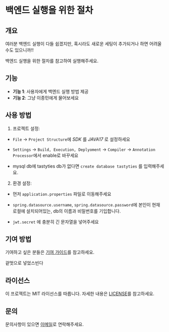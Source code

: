# 백엔드 실행을 위한 절차

## 개요
여러분 백엔드 실행이 다들 쉽겠지만, 혹시라도 새로운 세팅이 추가되거나 하면 어려울 수도 있으니까!!

백엔드 실행을 위한 절차를 참고하여 실행해주세요.
## 기능
* **기능 1**: 사용자에게 백엔드 실행 방법 제공
* **기능 2**: 그냥 이종민에게 물어보세요

## 사용 방법
1. 프로젝트 설정:

+    `File` -> `Project Structure`에 _SDK_ 를 _JAVA17_ 로 설정하세요  


+    `Settings` -> `Build, Execution, Deplyoment` -> `Compiler` -> `Annotation Processor`에서 enable로 바꾸세요     


+    mysql db에 tastyties db가 없다면 
    ``` create database tastyties ``` 를 입력해주세요.

2. 환경 설정:

+ 먼저 `application.properties` 파일로 이동해주세요


+ `spring.datasource.username`, `spring.datasource.password`에 본인이 현재 로컬에 설치되어있는, db의 이름과 비밀번호를 기입합니다.


+ `jwt.secret` 에 충분히 긴 문자열을 넣어주세요 



## 기여 방법
기여하고 싶은 분들은 [기여 가이드](CONTRIBUTING.md)를 참고하세요.

겉멋으로 넣었스빈다

## 라이선스
이 프로젝트는 MIT 라이선스를 따릅니다. 자세한 내용은 [LICENSE](LICENSE)를 참고하세요.

## 문의
문의사항이 있으면 [이메일](rjsqktod1@gmail.com)로 연락해주세요.
